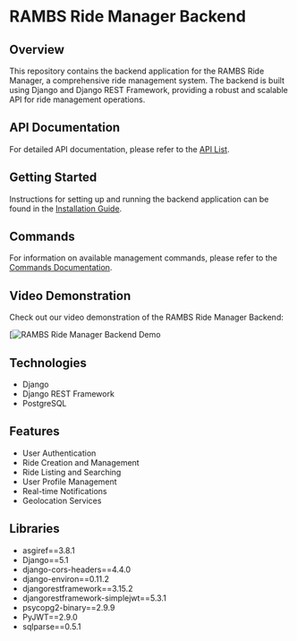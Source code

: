 # RAMBS Ride Manager Backend

## Overview
This repository contains the backend application for the RAMBS Ride Manager, a comprehensive ride management system. The backend is built using Django and Django REST Framework, providing a robust and scalable API for ride management operations.

## API Documentation
For detailed API documentation, please refer to the [API List](README.API_LIST.md).

## Getting Started
Instructions for setting up and running the backend application can be found in the [Installation Guide](README.INSTALLATION.md).

## Commands
For information on available management commands, please refer to the [Commands Documentation](README.COMMANDS.md).

## Video Demonstration
Check out our video demonstration of the RAMBS Ride Manager Backend:

[![RAMBS Ride Manager Backend Demo](https://www.loom.com/share/3725c43ad4f746ddb047bbb41f016519?sid=786523c5-fee6-4dcf-a1c7-8803fce00c9c)

## Technologies
- Django
- Django REST Framework
- PostgreSQL

## Features
- User Authentication
- Ride Creation and Management
- Ride Listing and Searching
- User Profile Management
- Real-time Notifications
- Geolocation Services

## Libraries
- asgiref==3.8.1
- Django==5.1
- django-cors-headers==4.4.0
- django-environ==0.11.2
- djangorestframework==3.15.2
- djangorestframework-simplejwt==5.3.1
- psycopg2-binary==2.9.9
- PyJWT==2.9.0
- sqlparse==0.5.1


<!-- ## Contributing
We welcome contributions to the RAMBS Ride Manager backend. Please read our [Contributing Guidelines](CONTRIBUTING.md) for more information on how to get started. -->

<!-- ## License
This project is licensed under the [MIT License](LICENSE). -->
